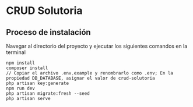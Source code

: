 
# CRUD Solutoria

## Proceso de instalación

Navegar al directorio del proyecto y ejecutar los siguientes comandos en la terminal
```
npm install
composer install
// Copiar el archivo .env.example y renombrarlo como .env; En la propiedad DB_DATABASE, asignar el valor de crud-solutoria
php artisan key:generate
npm run dev
php artisan migrate:fresh --seed
php artisan serve
```
